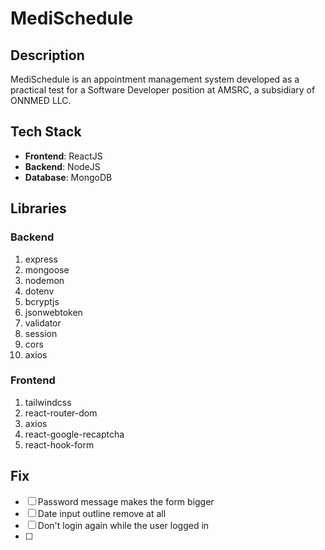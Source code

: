 # MediSchedule

## Description

MediSchedule is an appointment management system developed as a practical test for a Software Developer position at AMSRC, a subsidiary of ONNMED LLC.

## Tech Stack

- **Frontend**: ReactJS
- **Backend**: NodeJS
- **Database**: MongoDB

## Libraries

### Backend

1. express
2. mongoose
3. nodemon
4. dotenv
5. bcryptjs
6. jsonwebtoken
7. validator
8. session
9. cors
10. axios

### Frontend

1. tailwindcss
2. react-router-dom
3. axios
4. react-google-recaptcha
5. react-hook-form

## Fix

- [ ] Password message makes the form bigger
- [ ] Date input outline remove at all
- [ ] Don't login again while the user logged in
- [ ] 